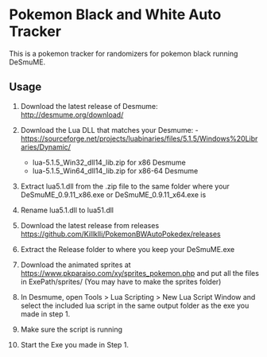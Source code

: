 # Pokemon Black and White Auto Tracker

This is a pokemon tracker for randomizers for pokemon black running DeSmuME.

## Usage
1. Download the latest release of Desmume: http://desmume.org/download/

2. Download the Lua DLL that matches your Desmume: - 
https://sourceforge.net/projects/luabinaries/files/5.1.5/Windows%20Libraries/Dynamic/
    - lua-5.1.5_Win32_dll14_lib.zip for x86 Desmume
    - lua-5.1.5_Win64_dll14_lib.zip for x86-64 Desmume

3. Extract lua5.1.dll from the .zip file to the same folder where your DeSmuME_0.9.11_x86.exe or DeSmuME_0.9.11_x64.exe is

4. Rename lua5.1.dll to lua51.dll

5. Download the latest release from releases https://github.com/Killklli/PokemonBWAutoPokedex/releases

6. Extract the Release folder to where you keep your DeSmuME.exe

7. Download the animated sprites at https://www.pkparaiso.com/xy/sprites_pokemon.php and put all the files in ExePath/sprites/ (You may have to make the sprites folder)

8. In Desmume, open Tools > Lua Scripting > New Lua Script Window and select the included lua script in the same output folder as the exe you made in step 1.

9. Make sure the script is running

10. Start the Exe you made in Step 1.